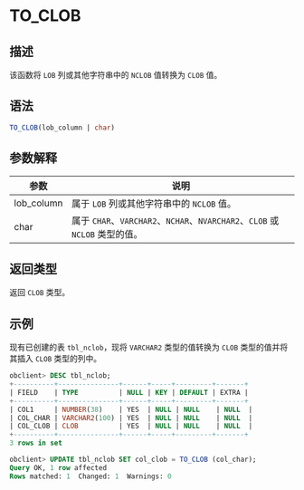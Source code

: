 # TO_CLOB

## 描述

该函数将 `LOB` 列或其他字符串中的 `NCLOB` 值转换为 `CLOB` 值。

## 语法

```sql
TO_CLOB(lob_column | char)
```

## 参数解释

|     参数     |                               说明                                |
|------------|-----------------------------------------------------------------|
| lob_column | 属于 `LOB` 列或其他字符串中的 `NCLOB` 值。                                   |
| char       | 属于 `CHAR`、`VARCHAR2`、`NCHAR`、`NVARCHAR2`、`CLOB` 或 `NCLOB` 类型的值。 |

## 返回类型

返回 `CLOB` 类型。

## 示例

现有已创建的表 `tbl_nclob`，现将 `VARCHAR2` 类型的值转换为 `CLOB` 类型的值并将其插入 `CLOB` 类型的列中。

```sql
obclient> DESC tbl_nclob;
+----------+---------------+------+-----+---------+-------+
| FIELD    | TYPE          | NULL | KEY | DEFAULT | EXTRA |
+----------+---------------+------+-----+---------+-------+
| COL1     | NUMBER(38)    | YES  | NULL | NULL    | NULL  |
| COL_CHAR | VARCHAR2(100) | YES  | NULL | NULL    | NULL  |
| COL_CLOB | CLOB          | YES  | NULL | NULL    | NULL  |
+----------+---------------+------+-----+---------+-------+
3 rows in set

obclient> UPDATE tbl_nclob SET col_clob = TO_CLOB (col_char);
Query OK, 1 row affected
Rows matched: 1  Changed: 1  Warnings: 0
```
